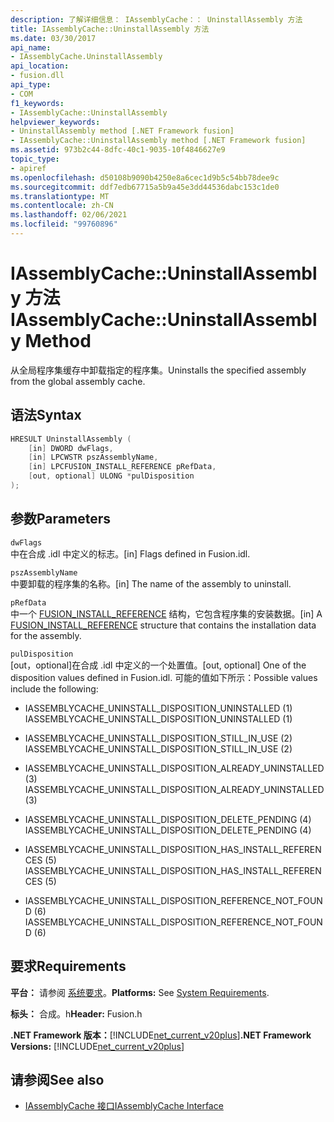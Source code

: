 ```yaml
---
description: 了解详细信息： IAssemblyCache：： UninstallAssembly 方法
title: IAssemblyCache::UninstallAssembly 方法
ms.date: 03/30/2017
api_name:
- IAssemblyCache.UninstallAssembly
api_location:
- fusion.dll
api_type:
- COM
f1_keywords:
- IAssemblyCache::UninstallAssembly
helpviewer_keywords:
- UninstallAssembly method [.NET Framework fusion]
- IAssemblyCache::UninstallAssembly method [.NET Framework fusion]
ms.assetid: 973b2c44-8dfc-40c1-9035-10f4846627e9
topic_type:
- apiref
ms.openlocfilehash: d50108b9090b4250e8a6cec1d9b5c54bb78dee9c
ms.sourcegitcommit: ddf7edb67715a5b9a45e3dd44536dabc153c1de0
ms.translationtype: MT
ms.contentlocale: zh-CN
ms.lasthandoff: 02/06/2021
ms.locfileid: "99760896"
---
```

# <a name="iassemblycacheuninstallassembly-method"></a><span data-ttu-id="a7461-103">IAssemblyCache::UninstallAssembly 方法</span><span class="sxs-lookup"><span data-stu-id="a7461-103">IAssemblyCache::UninstallAssembly Method</span></span>

<span data-ttu-id="a7461-104">从全局程序集缓存中卸载指定的程序集。</span><span class="sxs-lookup"><span data-stu-id="a7461-104">Uninstalls the specified assembly from the global assembly cache.</span></span>  
  
## <a name="syntax"></a><span data-ttu-id="a7461-105">语法</span><span class="sxs-lookup"><span data-stu-id="a7461-105">Syntax</span></span>  
  
```cpp  
HRESULT UninstallAssembly (  
    [in] DWORD dwFlags,  
    [in] LPCWSTR pszAssemblyName,  
    [in] LPCFUSION_INSTALL_REFERENCE pRefData,  
    [out, optional] ULONG *pulDisposition  
);  
```  
  
## <a name="parameters"></a><span data-ttu-id="a7461-106">参数</span><span class="sxs-lookup"><span data-stu-id="a7461-106">Parameters</span></span>  

 `dwFlags`  
 <span data-ttu-id="a7461-107">中在合成 .idl 中定义的标志。</span><span class="sxs-lookup"><span data-stu-id="a7461-107">[in] Flags defined in Fusion.idl.</span></span>  
  
 `pszAssemblyName`  
 <span data-ttu-id="a7461-108">中要卸载的程序集的名称。</span><span class="sxs-lookup"><span data-stu-id="a7461-108">[in] The name of the assembly to uninstall.</span></span>  
  
 `pRefData`  
 <span data-ttu-id="a7461-109">中一个 [FUSION_INSTALL_REFERENCE](fusion-install-reference-structure.md) 结构，它包含程序集的安装数据。</span><span class="sxs-lookup"><span data-stu-id="a7461-109">[in] A [FUSION_INSTALL_REFERENCE](fusion-install-reference-structure.md) structure that contains the installation data for the assembly.</span></span>  
  
 `pulDisposition`  
 <span data-ttu-id="a7461-110">[out，optional]在合成 .idl 中定义的一个处置值。</span><span class="sxs-lookup"><span data-stu-id="a7461-110">[out, optional] One of the disposition values defined in Fusion.idl.</span></span> <span data-ttu-id="a7461-111">可能的值如下所示：</span><span class="sxs-lookup"><span data-stu-id="a7461-111">Possible values include the following:</span></span>  
  
- <span data-ttu-id="a7461-112">IASSEMBLYCACHE_UNINSTALL_DISPOSITION_UNINSTALLED (1) </span><span class="sxs-lookup"><span data-stu-id="a7461-112">IASSEMBLYCACHE_UNINSTALL_DISPOSITION_UNINSTALLED (1)</span></span>  
  
- <span data-ttu-id="a7461-113">IASSEMBLYCACHE_UNINSTALL_DISPOSITION_STILL_IN_USE (2) </span><span class="sxs-lookup"><span data-stu-id="a7461-113">IASSEMBLYCACHE_UNINSTALL_DISPOSITION_STILL_IN_USE (2)</span></span>  
  
- <span data-ttu-id="a7461-114">IASSEMBLYCACHE_UNINSTALL_DISPOSITION_ALREADY_UNINSTALLED (3) </span><span class="sxs-lookup"><span data-stu-id="a7461-114">IASSEMBLYCACHE_UNINSTALL_DISPOSITION_ALREADY_UNINSTALLED (3)</span></span>  
  
- <span data-ttu-id="a7461-115">IASSEMBLYCACHE_UNINSTALL_DISPOSITION_DELETE_PENDING (4) </span><span class="sxs-lookup"><span data-stu-id="a7461-115">IASSEMBLYCACHE_UNINSTALL_DISPOSITION_DELETE_PENDING (4)</span></span>  
  
- <span data-ttu-id="a7461-116">IASSEMBLYCACHE_UNINSTALL_DISPOSITION_HAS_INSTALL_REFERENCES (5) </span><span class="sxs-lookup"><span data-stu-id="a7461-116">IASSEMBLYCACHE_UNINSTALL_DISPOSITION_HAS_INSTALL_REFERENCES (5)</span></span>  
  
- <span data-ttu-id="a7461-117">IASSEMBLYCACHE_UNINSTALL_DISPOSITION_REFERENCE_NOT_FOUND (6) </span><span class="sxs-lookup"><span data-stu-id="a7461-117">IASSEMBLYCACHE_UNINSTALL_DISPOSITION_REFERENCE_NOT_FOUND (6)</span></span>  
  
## <a name="requirements"></a><span data-ttu-id="a7461-118">要求</span><span class="sxs-lookup"><span data-stu-id="a7461-118">Requirements</span></span>  

 <span data-ttu-id="a7461-119">**平台：** 请参阅 [系统要求](../../get-started/system-requirements.md)。</span><span class="sxs-lookup"><span data-stu-id="a7461-119">**Platforms:** See [System Requirements](../../get-started/system-requirements.md).</span></span>  
  
 <span data-ttu-id="a7461-120">**标头：** 合成。h</span><span class="sxs-lookup"><span data-stu-id="a7461-120">**Header:** Fusion.h</span></span>  
  
 <span data-ttu-id="a7461-121">**.NET Framework 版本：**[!INCLUDE[net_current_v20plus](../../../../includes/net-current-v20plus-md.md)]</span><span class="sxs-lookup"><span data-stu-id="a7461-121">**.NET Framework Versions:** [!INCLUDE[net_current_v20plus](../../../../includes/net-current-v20plus-md.md)]</span></span>  
  
## <a name="see-also"></a><span data-ttu-id="a7461-122">请参阅</span><span class="sxs-lookup"><span data-stu-id="a7461-122">See also</span></span>

- [<span data-ttu-id="a7461-123">IAssemblyCache 接口</span><span class="sxs-lookup"><span data-stu-id="a7461-123">IAssemblyCache Interface</span></span>](iassemblycache-interface.md)
